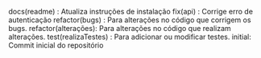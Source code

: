 docs(readme)        : Atualiza instruções de instalação
fix(api)            : Corrige erro de autenticação
refactor(bugs)      : Para alterações no código que corrigem os bugs.
refactor(alterações): Para alterações no código que realizam alterações.
test(realizaTestes) : Para adicionar ou modificar testes.
initial: Commit inicial do repositório
